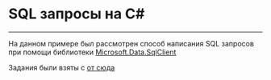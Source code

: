 # SQL запросы на C#
***
На данном примере был рассмотрен способ написания SQL запросов при помощи библиотеки [Microsoft.Data.SqlClient](https://docs.microsoft.com/ru-ru/sql/connect/ado-net/introduction-microsoft-data-sqlclient-namespace?view=sql-server-ver15)

Задания были взяты с [от сюда](https://sql-ex.ru/)
